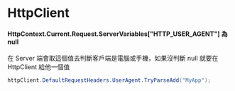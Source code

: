 # HttpClient

#### HttpContext.Current.Request.ServerVariables\["HTTP\_USER\_AGENT"] 為 null

在 Server 端會取這個值去判斷客戶端是電腦或手機，如果沒判斷 null 就要在 HttpClient 給他一個值

```cs
httpClient.DefaultRequestHeaders.UserAgent.TryParseAdd("MyApp");
```
